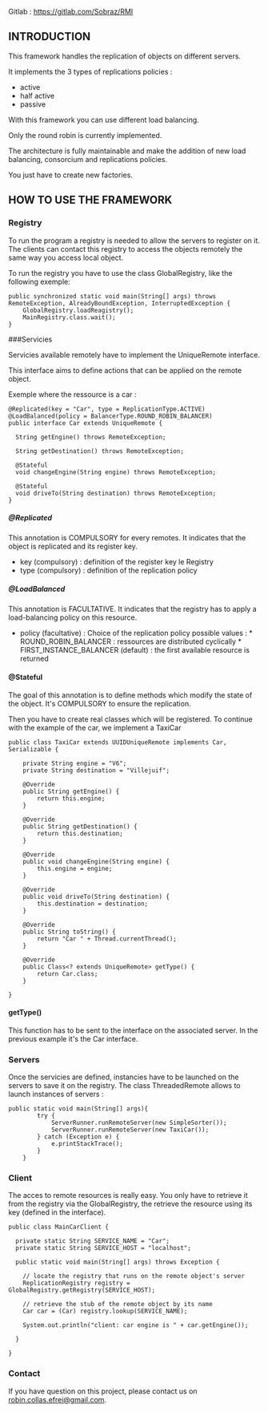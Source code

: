 Gitlab : https://gitlab.com/Sobraz/RMI

## INTRODUCTION

This framework handles the replication of objects on different servers.


It implements the 3 types of replications policies :
- active
- half active
- passive

With this framework you can use different load balancing. 

Only the round robin is currently implemented.


The architecture is fully maintainable and make the addition of new load balancing, consorcium and replications policies.


You just have to create new factories.

## HOW TO USE THE FRAMEWORK

### Registry

To run the program a registry is needed to allow the servers to register on it.
The clients can contact this registry to access the objects remotely the same way you access local object.

To run the registry you have to use the class GlobalRegistry, like the following exemple:

```
public synchronized static void main(String[] args) throws RemoteException, AlreadyBoundException, InterruptedException {
    GlobalRegistry.loadReagistry();
    MainRegistry.class.wait();
}
```

###Servicies

Servicies available remotely have to implement the UniqueRemote interface.

This interface aims to define actions that can be applied on the remote object. 

Exemple where the ressource is a car :  

```
@Replicated(key = "Car", type = ReplicationType.ACTIVE)
@LoadBalanced(policy = BalancerType.ROUND_ROBIN_BALANCER)
public interface Car extends UniqueRemote {

  String getEngine() throws RemoteException;

  String getDestination() throws RemoteException;

  @Stateful
  void changeEngine(String engine) throws RemoteException;

  @Stateful
  void driveTo(String destination) throws RemoteException;
}
```

##### @Replicated

This annotation is COMPULSORY for every remotes.
It indicates that the object is replicated and its register key.
- key (compulsory) : definition of the register key le Registry
- type (compulsory) : definition of the replication policy

##### @LoadBalanced

This annotation is FACULTATIVE.
It indicates that the registry has to apply a load-balancing policy on this resource.
- policy (facultative) : Choice of the replication policy
         possible values : 
         * ROUND_ROBIN_BALANCER : ressources are distributed cyclically
         * FIRST_INSTANCE_BALANCER (default) : the first available resource is returned
         
#### @Stateful

The goal of this annotation is to define methods which modify the state of the object.
It's COMPULSORY to ensure the replication.

Then you have to create real classes which will be registered.
To continue with the example of the car, we implement a TaxiCar

```
public class TaxiCar extends UUIDUniqueRemote implements Car, Serializable {

    private String engine = "V6";
    private String destination = "Villejuif";

    @Override
    public String getEngine() {
        return this.engine;
    }

    @Override
    public String getDestination() {
        return this.destination;
    }

    @Override
    public void changeEngine(String engine) {
        this.engine = engine;
    }

    @Override
    public void driveTo(String destination) {
        this.destination = destination;
    }

    @Override
    public String toString() {
        return "Car " + Thread.currentThread();
    }

    @Override
    public Class<? extends UniqueRemote> getType() {
        return Car.class;
    }

}
```

#### getType()

This function has to be sent to the interface on the associated server.
In the previous example it's the Car interface.

### Servers

Once the servicies are defined, instancies have to be launched on the servers to save it on the registry.
The class ThreadedRemote allows to launch instances of servers : 
```
public static void main(String[] args){
        try {
            ServerRunner.runRemoteServer(new SimpleSorter());
            ServerRunner.runRemoteServer(new TaxiCar());
        } catch (Exception e) {
            e.printStackTrace();
        }
    }
```

### Client

The acces to remote resources is really easy.
You only have to retrieve it from the registry via the GlobalRegistry, the retrieve the resource using its key (defined in the interface).

```
public class MainCarClient {

  private static String SERVICE_NAME = "Car";
  private static String SERVICE_HOST = "localhost";

  public static void main(String[] args) throws Exception {

    // locate the registry that runs on the remote object's server
    ReplicationRegistry registry = GlobalRegistry.getRegistry(SERVICE_HOST);

    // retrieve the stub of the remote object by its name
    Car car = (Car) registry.lookup(SERVICE_NAME);
    
    System.out.println("client: car engine is " + car.getEngine());

  }

}
```

### Contact

If you have question on this project, please contact us on robin.collas.efrei@gmail.com.